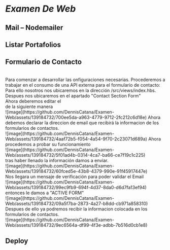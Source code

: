 # _Examen De Web_ <br>

## Mail – Nodemailer <br>

## Listar Portafolios <br>

## Formulario de Contacto <br>
<br>
Para comenzar a desarrollar las onfiguraciones necesarias. Procederemos a trabajar en el consumo de una API externa para el formulario de contacto:<br>
Para ello nosotros nos ubicaremos en la dirección /src/views/index.hbs. Despues nos ubicaremos en el apartado "Contact Section Form" <br>
Ahora deberemos editar el <form> de la siguiente manera <br>
![image](https://github.com/DennisCatana/Examen-Web/assets/139184732/700ee5da-a963-4779-9712-2fc212c6d18e)
Ahora debemos declarar la direccion de email que recibirá la informacion de los formularios de contactos. <br>
![image](https://github.com/DennisCatana/Examen-Web/assets/139184732/4aaf72b5-f054-4a54-9f70-2c23071d689a)
Ahora procedemos a probar su funcionamiento <br>
![image](https://github.com/DennisCatana/Examen-Web/assets/139184732/5f01ad4b-0314-4ca7-ba66-ce7f19c1c225)
<br> tras haber llenado la información damos a enviar.
<br> ![image](https://github.com/DennisCatana/Examen-Web/assets/139184732/60fced5e-43b8-4379-990e-91f45917447e)
<br> Nos llegara un mensaje de verificación para poder validar el Email 
<br> ![image](https://github.com/DennisCatana/Examen-Web/assets/139184732/99ec9fb9-694f-4d37-8da0-d6d7fa13ef94)
<br> entonces le damos a "ACTIVE FORM" <br>
![image](https://github.com/DennisCatana/Examen-Web/assets/139184732/09a5f7ba-2873-4a27-b8dd-cb971a858310)
<br>
Despues de ello ya podremos recibir la informacion colocada en los formularios de contactos.
<br>
![image](https://github.com/DennisCatana/Examen-Web/assets/139184732/9ec6564a-df99-4f3e-adbb-7b516d0cb1e8)



## Deploy <br>


 
 
